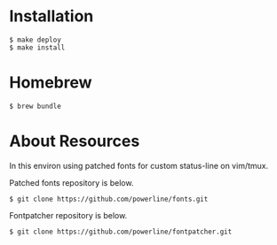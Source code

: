 # Installation

```
$ make deploy
$ make install
```

# Homebrew

```
$ brew bundle
```

# About Resources

In this environ using patched fonts for custom status-line on vim/tmux.

Patched fonts repository is below.

```
$ git clone https://github.com/powerline/fonts.git
```

Fontpatcher repository is below.

```
$ git clone https://github.com/powerline/fontpatcher.git
```
